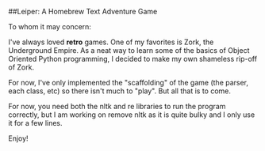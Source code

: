 ##Leiper: A Homebrew Text Adventure Game

To whom it may concern:

I've always loved **retro** games. One of my favorites is Zork, the Underground Empire.
As a neat way to learn some of the basics of Object Oriented Python programming, I decided
to make my own shameless rip-off of Zork. 

For now, I've only implemented the "scaffolding" of the game (the parser, each class, etc)
so there isn't much to "play". But all that is to come. 

For now, you need both the nltk and re libraries to run the program correctly, but I am
working on remove nltk as it is quite bulky and I only use it for a few lines. 

Enjoy!